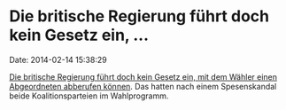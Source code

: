 Die britische Regierung führt doch kein Gesetz ein, \...
========================================================

Date: 2014-02-14 15:38:29

[Die britische Regierung führt doch kein Gesetz ein, mit dem Wähler
einen Abgeordneten abberufen
können](http://www.bbc.co.uk/news/uk-politics-26184488). Das hatten nach
einem Spesenskandal beide Koalitionsparteien im Wahlprogramm.
